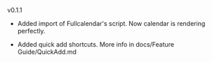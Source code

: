 v0.1.1

- Added import of Fullcalendar's script. Now calendar is rendering perfectly.

- Added quick add shortcuts. More info in docs/Feature Guide/QuickAdd.md

